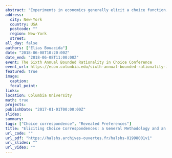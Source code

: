 ```yaml
---
abstract: "Experiments in economics generally elicit a choice function, whereas most of the theoretical literature use a choice correspondence as a primitive. I build a methodology for eliciting choice correspondences in an incentive-compatible manner, pay-for-certainty. I identify the conditions on the preferences and the behavior of the decision maker to get partial and full identification of the choice correspondence. I illustrate pay for certainty with a laboratory experiment. Subjects chose between different paid tasks. With choice correspondences, 40% of observed choices are singletons, and 3% of subjects always chose singletons. I partially identify the choice correspondence of 72% of subjects and fully identify it for 26% of the subjects. 46% of choice correspondences and 57% of choice functions verify the Weak Axiom of Revealed Preferences. One significant difference between choice correspondences and choice functions is the ability to elicit indifference. It matters in practice, choice correspondences which verify WARP have on average 50% of the comparisons between alternatives which are indifference. I use this new data to study two ‘model-free’ approaches from behavioral welfare economics and show that the transitive core performs well. I also explore relaxations of WARP which require choice correspondences. Intransitive indifference and incomplete preferences rationalize 49% of choice correspondences. Menu dependent choices rationalize up to 93% of observed choice correspondences. These results show how fruitful the methodology developed can be and pave the way for exploring various behavioral models with a unified methodology."
address:
  city: New-York
  country: USA
  postcode: ""
  region: New-York
  street: 
all_day: false
authors: ["Elias Bouacida"]
date: "2018-06-08T10:20:00Z"
date_end: "2018-06-08T11:00:00Z"
event: The Sixth Annual Bounded Rationality in Choice Conference
event_url: https://econ.columbia.edu/sixth-annual-bounded-rationality-in-choice-bric-conference/
featured: true
image:
  caption: 
  focal_point: 
links:
location: Columbia University
math: true
projects:
publishDate: "2017-01-01T00:00:00Z"
slides: 
summary: 
tags: ["Choice correspondence", "Revealed Preferences"]
title: "Eliciting Choice Correspondences: a General Methodology and an Experimental Implementation"
url_code: ""
url_pdf: "https://halshs.archives-ouvertes.fr/halshs-01998001v1"
url_slides: ""
url_video: ""
---
```




